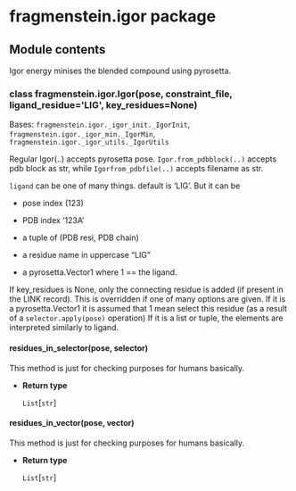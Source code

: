 # fragmenstein.igor package

## Module contents

Igor energy minises the blended compound using pyrosetta.


### class fragmenstein.igor.Igor(pose, constraint_file, ligand_residue='LIG', key_residues=None)
Bases: `fragmenstein.igor._igor_init._IgorInit`, `fragmenstein.igor._igor_min._IgorMin`, `fragmenstein.igor._igor_utils._IgorUtils`

Regular Igor(..) accepts pyrosetta pose.
`Igor.from_pdbblock(..)` accepts pdb block as str,
while `Igorfrom_pdbfile(..)` accepts filename as str.

`ligand` can be one of many things. default is ‘LIG’. But it can be


* pose index (123)
* PDB index ‘123A’
* a tuple of (PDB resi, PDB chain)
* a residue name in uppercase “LIG”


* a pyrosetta.Vector1 where 1 == the ligand.

If key_residues is None, only the connecting residue is added (if present in the LINK record).
This is overridden if one of many options are given.
If it is a pyrosetta.Vector1 it is assumed that 1 mean select this residue (as a result of a `selector.apply(pose)` operation)
If it is a list or tuple, the elements are interpreted similarly to ligand.


#### residues_in_selector(pose, selector)
This method is just for checking purposes for humans basically.


* **Return type**

    `List`[`str`]



#### residues_in_vector(pose, vector)
This method is just for checking purposes for humans basically.


* **Return type**

    `List`[`str`]
